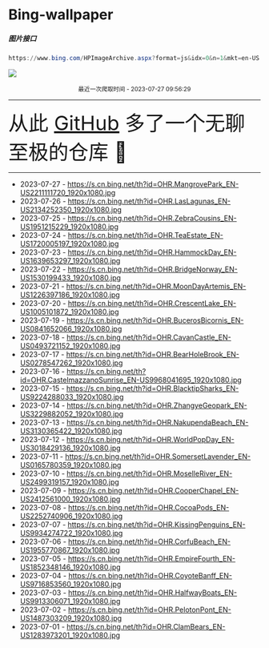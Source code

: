 # Bing-wallpaper

##### 图片接口

```powershell
https://www.bing.com/HPImageArchive.aspx?format=js&idx=0&n=1&mkt=en-US
```

 ![](https://s.cn.bing.net/th?id=OHR.MangrovePark_EN-US2211111720_1920x1080.jpg)

<p align='center' >
    <small>
        最近一次爬取时间 - 2023-07-27 09:56:29
    </small>
    <br>
    <hr>
    <font size=7>
        <small>
           从此 <a href='https://github.com/'>GitHub</a> 多了一个无聊至极的仓库  🍳
        </small>
    </font>
    <hr>
</p>


- 2023-07-27 - https://s.cn.bing.net/th?id=OHR.MangrovePark_EN-US2211111720_1920x1080.jpg 
- 2023-07-26 - https://s.cn.bing.net/th?id=OHR.LasLagunas_EN-US2134252350_1920x1080.jpg 
- 2023-07-25 - https://s.cn.bing.net/th?id=OHR.ZebraCousins_EN-US1951215229_1920x1080.jpg 
- 2023-07-24 - https://s.cn.bing.net/th?id=OHR.TeaEstate_EN-US1720005197_1920x1080.jpg 
- 2023-07-23 - https://s.cn.bing.net/th?id=OHR.HammockDay_EN-US1639653297_1920x1080.jpg 
- 2023-07-22 - https://s.cn.bing.net/th?id=OHR.BridgeNorway_EN-US1530199433_1920x1080.jpg 
- 2023-07-21 - https://s.cn.bing.net/th?id=OHR.MoonDayArtemis_EN-US1226397186_1920x1080.jpg 
- 2023-07-20 - https://s.cn.bing.net/th?id=OHR.CrescentLake_EN-US1005101872_1920x1080.jpg 
- 2023-07-19 - https://s.cn.bing.net/th?id=OHR.BucerosBicornis_EN-US0841652066_1920x1080.jpg 
- 2023-07-18 - https://s.cn.bing.net/th?id=OHR.CavanCastle_EN-US0493721152_1920x1080.jpg 
- 2023-07-17 - https://s.cn.bing.net/th?id=OHR.BearHoleBrook_EN-US0278547262_1920x1080.jpg 
- 2023-07-16 - https://s.cn.bing.net/th?id=OHR.CastelmazzanoSunrise_EN-US9968041695_1920x1080.jpg 
- 2023-07-15 - https://s.cn.bing.net/th?id=OHR.BlacktipSharks_EN-US9224288033_1920x1080.jpg 
- 2023-07-14 - https://s.cn.bing.net/th?id=OHR.ZhangyeGeopark_EN-US3229882052_1920x1080.jpg 
- 2023-07-13 - https://s.cn.bing.net/th?id=OHR.NakupendaBeach_EN-US3130365422_1920x1080.jpg 
- 2023-07-12 - https://s.cn.bing.net/th?id=OHR.WorldPopDay_EN-US3018429136_1920x1080.jpg 
- 2023-07-11 - https://s.cn.bing.net/th?id=OHR.SomersetLavender_EN-US0165780359_1920x1080.jpg 
- 2023-07-10 - https://s.cn.bing.net/th?id=OHR.MoselleRiver_EN-US2499319157_1920x1080.jpg 
- 2023-07-09 - https://s.cn.bing.net/th?id=OHR.CooperChapel_EN-US2412561000_1920x1080.jpg 
- 2023-07-08 - https://s.cn.bing.net/th?id=OHR.CocoaPods_EN-US2252740906_1920x1080.jpg 
- 2023-07-07 - https://s.cn.bing.net/th?id=OHR.KissingPenguins_EN-US9934274722_1920x1080.jpg 
- 2023-07-06 - https://s.cn.bing.net/th?id=OHR.CorfuBeach_EN-US1955770867_1920x1080.jpg 
- 2023-07-05 - https://s.cn.bing.net/th?id=OHR.EmpireFourth_EN-US1852348146_1920x1080.jpg 
- 2023-07-04 - https://s.cn.bing.net/th?id=OHR.CoyoteBanff_EN-US9716853560_1920x1080.jpg 
- 2023-07-03 - https://s.cn.bing.net/th?id=OHR.HalfwayBoats_EN-US9913306071_1920x1080.jpg 
- 2023-07-02 - https://s.cn.bing.net/th?id=OHR.PelotonPont_EN-US1487303209_1920x1080.jpg 
- 2023-07-01 - https://s.cn.bing.net/th?id=OHR.ClamBears_EN-US1283973201_1920x1080.jpg 
